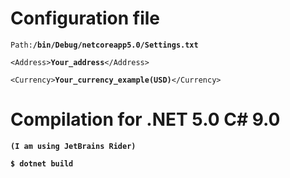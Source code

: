 # Configuration file

<code>Path:<strong>/bin/Debug/netcoreapp5.0/Settings.txt</strong></code>

<code>\<Address\><strong>Your_address</strong>\</Address\></code>

<code>\<Currency\><strong>Your_currency_example(USD)</strong>\</Currency\></code>

# Compilation for .NET 5.0 С# 9.0
<strong><code>(I am using JetBrains Rider)</code></strong>

<strong><code>$ dotnet build</code></strong>
